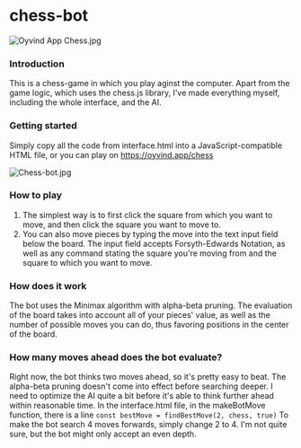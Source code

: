 # chess-bot
![Oyvind App Chess.jpg](https://cdn.steemitimages.com/DQmVVZFP7CeVukQVF6dBZ5HpqQDQynmPkhoJErhg5GxHncq/Oyvind%20App%20Chess.jpg)
### Introduction
This is a chess-game in which you play aginst the computer. Apart from the game logic, which uses the chess.js library, I've made everything myself, including the whole interface, and the AI.

### Getting started
Simply copy all the code from interface.html into a JavaScript-compatible HTML file, or you can play on https://oyvind.app/chess

![Chess-bot.jpg](https://cdn.steemitimages.com/DQmac3MZ9sJh6LozeWCsftwvajskKzRK6UxgxdrzqFE1Voy/Chess-bot.jpg)

### How to play
1. The simplest way is to first click the square from which you want to move, and then click the square you want to move to.
2. You can also move pieces by typing the move into the text input field below the board. The input field accepts Forsyth-Edwards Notation, as well as any command stating the square you're moving from and the square to which you want to move.

### How does it work
The bot uses the Minimax algorithm with alpha-beta pruning. The evaluation of the board takes into account all of your pieces' value, as well as the number of possible moves you can do, thus favoring positions in the center of the board.

### How many moves ahead does the bot evaluate?
Right now, the bot thinks two moves ahead, so it's pretty easy to beat. The alpha-beta pruning doesn't come into effect before searching deeper. I need to optimize the AI quite a bit before it's able to think further ahead within reasonable time. In the interface.html file, in the makeBotMove function, there is a line `const bestMove = findBestMove(2, chess, true)` To make the bot search 4 moves forwards, simply change 2 to 4. I'm not quite sure, but the bot might only accept an even depth.
